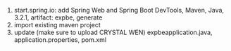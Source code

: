 1. start.spring.io: add Spring Web and Spring Boot DevTools, Maven, Java, 3.2.1, artifact: expbe, generate
2. import existing maven project
3. update (make sure to upload CRYSTAL WEN) expbeapplication.java, application.properties, pom.xml
